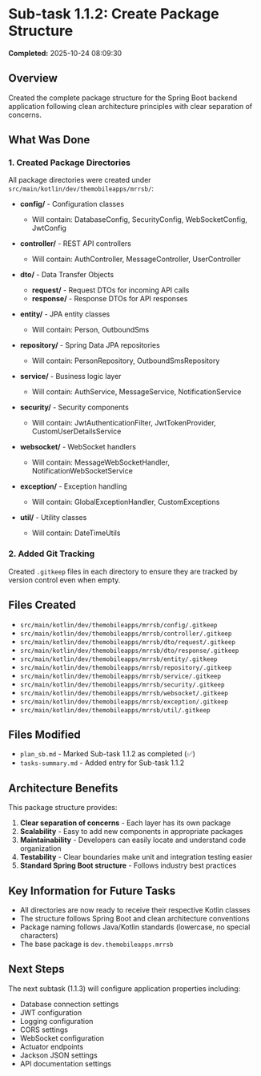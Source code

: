 # Sub-task 1.1.2: Create Package Structure

**Completed:** 2025-10-24 08:09:30

## Overview

Created the complete package structure for the Spring Boot backend application following clean architecture principles with clear separation of concerns.

## What Was Done

### 1. Created Package Directories

All package directories were created under `src/main/kotlin/dev/themobileapps/mrrsb/`:

- **config/** - Configuration classes
  - Will contain: DatabaseConfig, SecurityConfig, WebSocketConfig, JwtConfig

- **controller/** - REST API controllers
  - Will contain: AuthController, MessageController, UserController

- **dto/** - Data Transfer Objects
  - **request/** - Request DTOs for incoming API calls
  - **response/** - Response DTOs for API responses

- **entity/** - JPA entity classes
  - Will contain: Person, OutboundSms

- **repository/** - Spring Data JPA repositories
  - Will contain: PersonRepository, OutboundSmsRepository

- **service/** - Business logic layer
  - Will contain: AuthService, MessageService, NotificationService

- **security/** - Security components
  - Will contain: JwtAuthenticationFilter, JwtTokenProvider, CustomUserDetailsService

- **websocket/** - WebSocket handlers
  - Will contain: MessageWebSocketHandler, NotificationWebSocketService

- **exception/** - Exception handling
  - Will contain: GlobalExceptionHandler, CustomExceptions

- **util/** - Utility classes
  - Will contain: DateTimeUtils

### 2. Added Git Tracking

Created `.gitkeep` files in each directory to ensure they are tracked by version control even when empty.

## Files Created

- `src/main/kotlin/dev/themobileapps/mrrsb/config/.gitkeep`
- `src/main/kotlin/dev/themobileapps/mrrsb/controller/.gitkeep`
- `src/main/kotlin/dev/themobileapps/mrrsb/dto/request/.gitkeep`
- `src/main/kotlin/dev/themobileapps/mrrsb/dto/response/.gitkeep`
- `src/main/kotlin/dev/themobileapps/mrrsb/entity/.gitkeep`
- `src/main/kotlin/dev/themobileapps/mrrsb/repository/.gitkeep`
- `src/main/kotlin/dev/themobileapps/mrrsb/service/.gitkeep`
- `src/main/kotlin/dev/themobileapps/mrrsb/security/.gitkeep`
- `src/main/kotlin/dev/themobileapps/mrrsb/websocket/.gitkeep`
- `src/main/kotlin/dev/themobileapps/mrrsb/exception/.gitkeep`
- `src/main/kotlin/dev/themobileapps/mrrsb/util/.gitkeep`

## Files Modified

- `plan_sb.md` - Marked Sub-task 1.1.2 as completed (✅)
- `tasks-summary.md` - Added entry for Sub-task 1.1.2

## Architecture Benefits

This package structure provides:

1. **Clear separation of concerns** - Each layer has its own package
2. **Scalability** - Easy to add new components in appropriate packages
3. **Maintainability** - Developers can easily locate and understand code organization
4. **Testability** - Clear boundaries make unit and integration testing easier
5. **Standard Spring Boot structure** - Follows industry best practices

## Key Information for Future Tasks

- All directories are now ready to receive their respective Kotlin classes
- The structure follows Spring Boot and clean architecture conventions
- Package naming follows Java/Kotlin standards (lowercase, no special characters)
- The base package is `dev.themobileapps.mrrsb`

## Next Steps

The next subtask (1.1.3) will configure application properties including:
- Database connection settings
- JWT configuration
- Logging configuration
- CORS settings
- WebSocket configuration
- Actuator endpoints
- Jackson JSON settings
- API documentation settings
